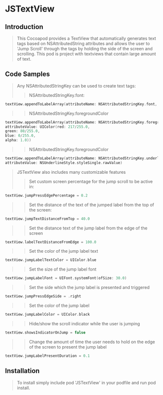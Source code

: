 # JSTextView

## Introduction

> This Cocoapod provides a TextView that automatically generates text tags based on NSAttributedString attributes and allows the user to 'Jump Scroll' through the tags by holding the side of the screen and scrolling.  This pod is project with textviews that contain large amount of text.

## Code Samples

> Any NSAttributedStringKey can be used to create text tags:
>> NSAttributedStringKey.font:
```swift
textView.appendToLabelArray(attributeName: NSAttributedStringKey.font, attributeValue: UIFont(name: "Times New Roman", size: 43.0)!)
```
>>NSAttributedStringKey.foregroundColor
```swift
textView.appendToLabelArray(attributeName: NSAttributedStringKey.foregroundColor,
attributeValue: UIColor(red: 217/255.0,
green: 80/255.0,
blue: 0/255.0,
alpha: 1.0))
```
>>NSAttributedStringKey.foregroundColor
```swift
textView.appendToLabelArray(attributeName: NSAttributedStringKey.underlineStyle,
attributeValue: NSUnderlineStyle.styleSingle.rawValue)
```

>JSTextView also includes many customizable features
>>Set custom screen percentage for the jump scroll to be active in:
```swift
textView.jumpPressEdgePercentage = 0.2
```
>>Set the distance of the text of the jumped label from the top of the screen:
```swift
textView.jumpTextDistanceFromTop = 40.0
```
>>Set the distance text of the jump label from the edge of the screen
```swift
textView.labelTextDistanceFromEdge = 100.0
```
>>Set the color of the jump label text
```swift
textView.jumpLabelTextColor = UIColor.blue
```
>>Set the size of the jump label font
```swift
textView.jumpLabelFont = UIFont.systemFont(ofSize: 30.0)
```
>>Set the side which the jump label is presented and triggered
```swift
textView.jumpPressEdgeSide = .right
```
>>Set the color of the jump label
```swift
textView.jumpLabelColor = UIColor.black
```
>>Hide/show the scroll indicator while the user is jumping
```swift
textView.showsIndicatorOnJump = false
```
>>Change the amount of time the user needs to hold on the edge of the screen to present the jump label
```swift
textView.jumpLabelPresentDuration = 0.1
```

## Installation

> To install simply include pod 'JSTextView' in your podfile and run pod install.
